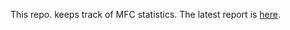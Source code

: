 This repo. keeps track of MFC statistics. The latest report is [here](https://github.com/MFlowCode/stats/blob/github-repo-stats/MFlowCode/MFC/latest-report/report.pdf).
